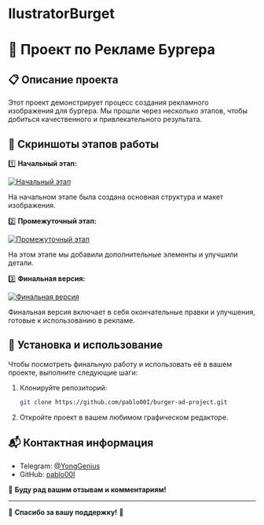 # IlustratorBurget
# 🍔 Проект по Рекламе Бургера

## 📋 Описание проекта

Этот проект демонстрирует процесс создания рекламного изображения для бургера. Мы прошли через несколько этапов, чтобы добиться качественного и привлекательного результата.

## 📸 Скриншоты этапов работы

1️⃣ **Начальный этап:**

[![Начальный этап](https://your_link_to_image_1)](https://drive.google.com/file/d/your_drive_link_1/view?usp=sharing)

На начальном этапе была создана основная структура и макет изображения.

2️⃣ **Промежуточный этап:**

[![Промежуточный этап](https://your_link_to_image_2)](https://drive.google.com/file/d/your_drive_link_2/view?usp=sharing)

На этом этапе мы добавили дополнительные элементы и улучшили детали.

3️⃣ **Финальная версия:**

[![Финальная версия](https://your_link_to_image_3)](https://drive.google.com/file/d/your_drive_link_3/view?usp=sharing)

Финальная версия включает в себя окончательные правки и улучшения, готовые к использованию в рекламе.

## 🚀 Установка и использование

Чтобы посмотреть финальную работу и использовать её в вашем проекте, выполните следующие шаги:

1. Клонируйте репозиторий:
    ```bash
    git clone https://github.com/pablo00I/burger-ad-project.git
    ```
2. Откройте проект в вашем любимом графическом редакторе.

## 📬 Контактная информация

- Telegram: [@YongGenius](https://t.me/YongGenius)
- GitHub: [pablo00I](https://github.com/pablo00I)

💬 **Буду рад вашим отзывам и комментариям!**

---

🎉 **Спасибо за вашу поддержку!** 🎉
